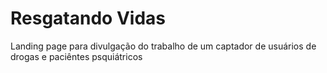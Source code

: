 # Resgatando Vidas

Landing page para divulgação do trabalho de um captador de usuários de drogas e paciêntes psquiátricos 
